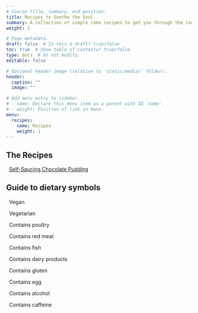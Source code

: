 ```yaml
---
# Course title, summary, and position.
title: Recipes to Soothe the Soul
summary: A collection of simple cake recipes to get you through the long days (a work-in-progress!)
weight: 1

# Page metadata.
draft: false  # Is this a draft? true/false
toc: true  # Show table of contents? true/false
type: docs  # Do not modify.
editable: false

# Optional header image (relative to `static/media/` folder).
header:
  caption: ""
  image: ""

# Add menu entry to sidebar.
# - name: Declare this menu item as a parent with ID `name`.
# - weight: Position of link in menu.
menu:
  recipes:
    name: Recipes
    weight: 1
---
```

## The Recipes

<i class="fas fa-leaf" title="Vegetarian"></i> <i class="fas fa-cheese" title="Contains diary products"></i> <i class="fas fa-bread-slice" title="Contains gluten"></i> &nbsp; [Self-Saucing Chocolate Pudding](https://www.paytonelyce.com/resource/recipes/choc-pudd/)


## Guide to dietary symbols

<i class="fas fa-seedling" title="Vegan"></i> &nbsp; Vegan

<i class="fas fa-leaf" title="Vegetarian"></i> &nbsp; Vegetarian

<i class="fas fa-kiwi-bird" title="Contains poultry"></i> &nbsp; Contains poultry

<i class="fas fa-hamburger" title="Contains red meat"></i> &nbsp; Contains red meat

<i class="fas fa-fish" title="Contains fish"></i> &nbsp; Contains fish

<i class="fas fa-cheese" title="Contains diary products"></i> &nbsp; Contains dairy products

<i class="fas fa-bread-slice" title="Contains gluten"></i> &nbsp; Contains gluten

<i class="fas fa-egg" title="Contains egg"></i> &nbsp; Contains egg

<i class="fas fa-wine-glass-alt" title="Contains alcohol"></i> &nbsp; Contains alcohol

<i class="fas fa-coffee" title="Contains caffeine"></i> &nbsp; Contains caffeine


